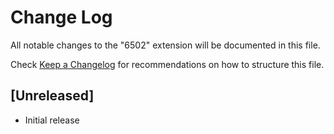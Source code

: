 # Change Log

All notable changes to the "6502" extension will be documented in this file.

Check [Keep a Changelog](http://keepachangelog.com/) for recommendations on how to structure this file.

## [Unreleased]

- Initial release